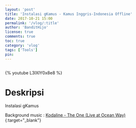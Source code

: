```yaml
---
layout: 'post'
title: 'Instalasi gKamus - Kamus Inggris-Indonesia Offline'
date: 2017-10-21 15:00
permalink: '/vlog/:title'
author: 'BanditHijo'
license: true
comments: true
toc: true
category: 'vlog'
tags: ['Tools']
pin:
---
```


<div style="margin-top:30px;"></div>

{% youtube L3lXlY0x8e8 %}

# Deskripsi

Instalasi gKamus

Background music :
[Kodaline - The One (Live at Ocean Way)](https://www.youtube.com/watch?v=QgB71wmqGbs){:target="_blank"}
